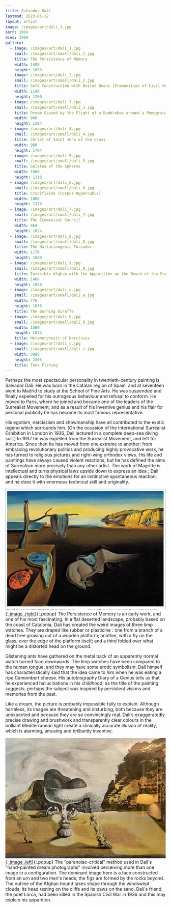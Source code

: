 ```yaml
---
title: Salvador Dali
lastmod: 2023-05-12
layout: artist
image: /images/art/dali_1.jpg
born: 1904
died: 1989
gallery:
  - image: /images/art/dali_1.jpg
    small: /images/art/small/dali_1.jpg
    title: The Persistence of Memory
    width: 1400
    height: 1058
  - image: /images/art/dali_2.jpg
    small: /images/art/small/dali_2.jpg
    title: Soft Construction with Boiled Beans (Premonition of Civil War)
    width: 1140
    height: 1200
  - image: /images/art/dali_3.jpg
    small: /images/art/small/dali_3.jpg
    title: Dream Caused by the Flight of a Bumblebee around a Pomegranate a Second Before Awakening
    width: 960
    height: 1204
  - image: /images/art/dali_4.jpg
    small: /images/art/small/dali_4.jpg
    title: Christ of Saint John of the Cross
    width: 960
    height: 1704
  - image: /images/art/dali_5.jpg
    small: /images/art/small/dali_5.jpg
    title: Galatea of the Spheres
    width: 1000
    height: 1318
  - image: /images/art/dali_6.jpg
    small: /images/art/small/dali_6.jpg
    title: Crucifixion (Corpus Hypercubus)
    width: 1006
    height: 1376
  - image: /images/art/dali_7.jpg
    small: /images/art/small/dali_7.jpg
    title: The Ecumenical Council
    width: 864
    height: 1024
  - image: /images/art/dali_8.jpg
    small: /images/art/small/dali_8.jpg
    title: The Hallucinogenic Toreador
    width: 1170
    height: 1600
  - image: /images/art/dali_9.jpg
    small: /images/art/small/dali_9.jpg
    title: Invisible Afghan with the Apparition on the Beach of the Face of Garcia Lorca in the Form of a Fruit Dish with Three Figs
    width: 1400
    height: 1050
  - image: /images/art/dali_a.jpg
    small: /images/art/small/dali_a.jpg
    width: 776
    height: 1036
    title: The Burning Giraffe
  - image: /images/art/dali_b.jpg
    small: /images/art/small/dali_b.jpg
    width: 1500
    height: 1075
    title: Metamorphosis of Narcissus
  - image: /images/art/dali_c.jpg
    small: /images/art/small/dali_c.jpg
    width: 3088
    height: 2305
    title: Tuna Fishing
---
```


Perhaps the most spectacular personality in twentieth-century painting is
Salvador Dali. He was born in the Catalan region of Spain, and at seventeen
went to Madrid to study at the School of Fine Arts. He was suspended and
finally expelled for his outrageous behaviour and refusal to conform. He moved
to Paris, where he joined and became one of the leaders of the Surrealist
Movement, and as a result of his inventive genius and his flair for personal
publicity he has become its most famous representative.

His egotism, narcissism and showmanship have all contributed to the exotic
legend which surrounds him. (On the occasion of the International Surrealist
Exhibition in London in 1936, Dali lectured in a complete deep-sea diving
suit.) In 1937 he was expelled from the Surrealist Movement, and left for
America. Since then he has moved from one extreme to another: from embracing
revolutionary politics and producing highly provocative work, he has turned to
religious pictures and right-wing orthodox views. His life and paintings have
always caused violent reactions, but he has defined the aims of Surrealism more
precisely than any other artist. The work of Magritte is intellectual and turns
physical laws upside down to express an idea ; Dali appeals directly to the
emotions for an instinctive spontaneous reaction, and he does it with enormous
technical skill and originality.

[![The Persistence of Memory](/images/art/dali_1.jpg){:.image .right}](/images/art/dali_1.jpg){:.popup} 
The Persistence of Memory is an early work, and one of his most fascinating. In
a flat deserted landscape, probably based on the coast of Catalonia, Dali has
created the weird images of three limp watches. They are draped like rubber or
plasticine : one from a branch of a dead tree growing out of a wooden platform;
another, with a fly on the glass, over the edge of the platform itself; and a
third folded over what might be a distorted head on the ground.

Glistening ants have gathered on the metal back of an apparently normal watch
turned face downwards. The limp watches have been compared to the human tongue,
and they may have some erotic symbolism. Dali himself has characteristically
said that the idea came to him when he was eating a ripe Camembert cheese. His
autobiography Diary of a Genius tells us that he experienced hallucinations in
his childhood; as the title of the painting suggests, perhaps the subject was
inspired by persistent visions and memories from the past.

Like a dream, the picture is probably impossible fully to explain. Although
harmless, its images are threatening and disturbing, both because they are
unexpected and because they are so convincingly real. Dali’s exaggeratedly
precise drawing and brushwork and transparently clear colours in the brilliant
Mediterranean light create a clinically accurate illusion of reality, which is
alarming, amusing and brilliantly inventive.

[![Invisible Afghan with the Apparition on the Beach of the Face of Garcia Lorca in the Form of a Fruit Dish with Three Figs](/images/art/dali_9.jpg){:.image .left}](/images/art/dali_9.jpg){:.popup}
The "paranoiac-critical" method used in Dali's "hand-painted dream photographs"
involved perceiving more than one image in a configuration. The dominant image
here is a face constructed from an urn and two men's heads; the figs are formed
by the rocks beyond. The outline of the Afghan hound takes shape through the
windswept clouds, its head resting on the cliffs and its paws on the sand.
Dali's friend, the poet Lorca, had been killed in the Spanish Civil War in 1936
and this may explain his apparition.
